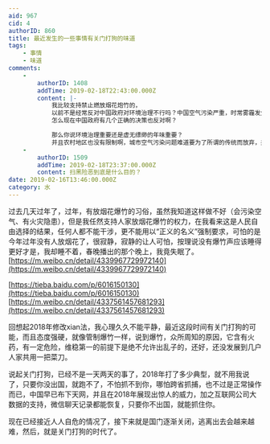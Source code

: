 ```yaml
---
aid: 967
cid: 4
authorID: 860
title: 最近发生的一些事情有关门打狗的味道
tags:
    - 事情
    - 味道
comments:
    -
        authorID: 1408
        addTime: 2019-02-18T22:43:00.000Z
        content: |-
            我比较支持禁止燃放烟花炮竹的，  
            以前不是经常反对中国政府对环境治理不行吗？中国空气污染严重，时常雾霾发生。  
            怎么现在中国政府有几个正确的决策也反对啊？

            那么你说环境治理重要还是虚无缥缈的年味重要？  
            并且农村地区也没有限制啊，城市空气污染问题难道要为了所谓的传统而放弃，并且他们也没有太多的经济价值，反而造成空气和噪音污染
    -
        authorID: 1509
        addTime: 2019-02-18T23:37:00.000Z
        content: 扫黑险恶到底是什么目的？
date: 2019-02-16T13:46:00.000Z
category: 水
---
```


过去几天过年了，过年，有放烟花爆竹的习俗，虽然我知道这样做不好（会污染空气、有火灾隐患），但是我任然支持人家放烟花爆竹的权力，在我看来这是人民自由选择的结果，任何人都不能干涉，更不能用以“正义的名义”强制要求，可怕的是今年过年没有人放烟花了，很寂静，寂静的让人可怕，按理说没有爆竹声应该睡得更好才是，我却睡不着，春晚播出的那个晚上，我竟失眠了。[https://m.weibo.cn/detail/4339967729972140](https://m.weibo.cn/detail/4339967729972140)

[https://tieba.baidu.com/p/6016150130](https://tieba.baidu.com/p/6016150130)  
[https://m.weibo.cn/detail/4337561457681293](https://m.weibo.cn/detail/4337561457681293)

回想起2018年修改xian法，我心理久久不能平静，最近这段时间有关门打狗的可能，而且态度强硬，就像管制爆竹一样，说到爆竹，众所周知的原因，它含有火药，有一定危险，维稳第一的前提下是绝不允许出乱子的，还好，还没发展到几户人家共用一把菜刀。

说起关门打狗，已经不是一天两天的事了，2018年打了多少典型，就不用我说了，只要你没出国，就跑不了，不怕抓不到你，哪怕跨省抓捕，也不过是正常操作而已，中国早已布下天网，并且在2018年展现出惊人的威力，加之互联网公司大数据的支持，微信聊天记录都能恢复，只要你不出国，就能抓住你。

现在已经接近人人自危的情况了，接下来就是国门逐渐关闭，逃离出去会越来越难，然后，就是关门打狗的时代了。
